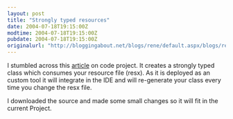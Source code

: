 ```yaml
---
layout: post
title: "Strongly typed resources"
date: 2004-07-18T19:15:00Z
modtime: 2004-07-18T19:15:00Z
pubdate: 2004-07-18T19:15:00Z
originalurl: "http://bloggingabout.net/blogs/rene/default.aspx/blogs/rene/archive/2004/07/18/1191.aspx"
---
```



<p>I stumbled across this <a href="http://www.codeproject.com/dotnet/ResourceClassGenerator.asp">article</a> on code project. It creates a strongly typed class which consumes your resource file (resx). As it is deployed as an custom tool it will integrate in the IDE and will re-generate your class every time you change the resx file.</p><p>I downloaded the source and made some small changes so it will fit in the current Project.</p>
